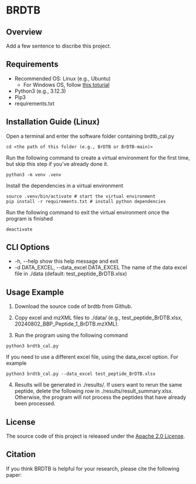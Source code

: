 # BRDTB
## Overview
Add a few sentence to discribe this project.

## Requirements
- Recommended OS: Linux (e.g., Ubuntu) 
    - For Windows OS, follow [this toturial](./Readme_win.md)
- Python3 (e.g., 3.12.3)
- Pip3
- requirements.txt

## Installation Guide (Linux)

Open a terminal and enter the software folder containing brdtb_cal.py
```
cd <the path of this folder (e.g., BrDTB or BrDTB-main)>
```

Run the following command to create a virtual environment for the first time, but skip this step if you've already done it.

```
python3 -m venv .venv
```

Install the dependencies in a virtual environment
```
source .venv/bin/activate # start the virtual environment
pip install -r requirements.txt # install python dependencies
```

Run the following command to exit the virtual environment once the program is finished
```
deactivate
```

## CLI Options
* -h, --help            show this help message and exit
* -d DATA_EXCEL, --data_excel DATA_EXCEL
                        The name of the data excel file in ./data
                        (default: test_peptide_BrDTB.xlsx)

## Usage Example
1. Download the source code of brdtb from Github.

2. Copy excel and mzXML files to ./data/ (e.g., test_peptide_BrDTB.xlsx, 20240802_BBP_Peptide_1_BrDTB.mzXML).

3. Run the program using the following command
```
python3 brdtb_cal.py
```
If you need to use a different excel file, using the data_excel option. For example 
```
python3 brdtb_cal.py --data_excel test_peptide_BrDTB.xlsx
```

4. Results will be generated in ./results/. If users want to rerun the same peptide, delete the following row in ./results/result_summary.xlsx. Otherwise, the program will not process the peptides that have already been processed.


## License
[Apache_2.0_license]: http://www.apache.org/licenses/LICENSE-2.0

The source code of this project is released under the [Apache 2.0 License][Apache_2.0_license].

## Citation
If you think BRDTB is helpful for your research, please cite the following paper: